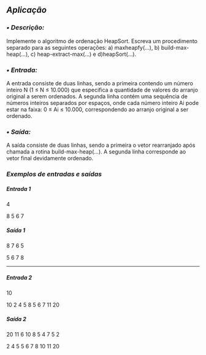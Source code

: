 ## *Aplicação*

### *• Descrição:*
Implemente o algoritmo de ordenação HeapSort. Escreva um procedimento separado para as seguintes operações: 
a) maxheapfy(...), b) build-max-heap(…), c) heap-extract-max(…) e d)heapSort(…).

### *• Entrada:*
A entrada consiste de duas linhas, sendo a primeira contendo um número inteiro N (1 ≤ N ≤ 10.000) que especifica 
a quantidade de valores do arranjo original a serem ordenados. A segunda linha contém uma sequência de números 
inteiros separados por espaços, onde cada número inteiro Ai pode estar na faixa: 0 ≤ Ai ≤ 10.000, correspondendo 
ao arranjo original a ser ordenado.

### *• Saída:*
A saída consiste de duas linhas, sendo a primeira o vetor rearranjado após chamada a rotina build-max-heap(…). 
A segunda linha corresponde ao vetor final devidamente ordenado. 

### *Exemplos de entradas e saídas*

##### Entrada 1 

4

8 5 6 7

##### Saída 1

8 7 6 5

5 6 7 8
____________________

##### Entrada 2 

10

10 2 4 5 8 5 6 7 11 20

##### Saída 2

20 11 6 10 8 5 4 7 5 2

2 4 5 5 6 7 8 10 11 20

